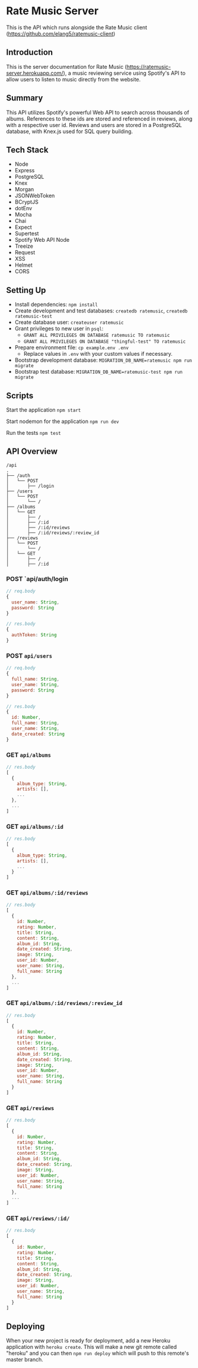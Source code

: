 # Rate Music Server

This is the API which runs alongside the Rate Music client (https://github.com/elang5/ratemusic-client)

## Introduction

This is the server documentation for Rate Music (https://ratemusic-server.herokuapp.com/), a music reviewing service using Spotify's API to allow users to listen to music directly from the website.

## Summary 

This API utilizes Spotify's powerful Web API to search across thousands of albums. References to these ids are stored and referenced in reviews, along with a respective user id. Reviews and users are stored in a PostgreSQL database, with Knex.js used for SQL query building. 

## Tech Stack
* Node
* Express
* PostgreSQL
* Knex
* Morgan
* JSONWebToken
* BCryptJS
* dotEnv
* Mocha
* Chai
* Expect
* Supertest
* Spotify Web API Node
* Treeize
* Request
* XSS
* Helmet
* CORS

## Setting Up

- Install dependencies: `npm install`
- Create development and test databases: `createdb ratemusic`, `createdb ratemusic-test`
- Create database user: `createuser ratemusic`
- Grant privileges to new user in `psql`:
  - `GRANT ALL PRIVILEGES ON DATABASE ratemusic TO ratemusic`
  - `GRANT ALL PRIVILEGES ON DATABASE "thingful-test" TO ratemusic`
- Prepare environment file: `cp example.env .env`
  - Replace values in `.env` with your custom values if necessary.
- Bootstrap development database: `MIGRATION_DB_NAME=ratemusic npm run migrate`
- Bootstrap test database: `MIGRATION_DB_NAME=ratemusic-test npm run migrate`

## Scripts

Start the application `npm start`

Start nodemon for the application `npm run dev`

Run the tests `npm test`

## API Overview

```text
/api
.
├── /auth
│   └── POST
│       ├── /login
├── /users
│   └── POST
│       └── /
├── /albums
│   └── GET
│       ├── /
│       ├── /:id
│       ├── /:id/reviews
│       ├── /:id/reviews/:review_id
├── /reviews
│   └── POST
│       └── /
│   └── GET
│       ├── /
│       ├── /:id
```

### POST `api/auth/login

```js
// req.body
{
  user_name: String,
  password: String
}

// res.body
{
  authToken: String
}
```

### POST `api/users`
```js
// req.body
{
  full_name: String,
  user_name: String,
  password: String
}

// res.body
{
  id: Number,
  full_name: String,
  user_name: String,
  date_created: String
}
```

### GET `api/albums`
```js
// res.body
[
  {
    album_type: String,
    artists: [],
    ...
  },
  ...
]
```
### GET `api/albums/:id`
```js
// res.body 
[
  {
    album_type: String,
    artists: [],
    ...
  }
]
```
### GET `api/albums/:id/reviews`
```js
// res.body
[
  {
    id: Number,
    rating: Number,
    title: String,
    content: String,
    album_id: String,
    date_created: String,
    image: String,
    user_id: Number,
    user_name: String,
    full_name: String
  },
  ...
]
```
### GET `api/albums/:id/reviews/:review_id`
```js
// res.body
[
  {
    id: Number,
    rating: Number,
    title: String,
    content: String,
    album_id: String,
    date_created: String,
    image: String,
    user_id: Number,
    user_name: String,
    full_name: String
  }
]
```

### GET `api/reviews`
```js
// res.body
[
  {
    id: Number,
    rating: Number,
    title: String,
    content: String,
    album_id: String,
    date_created: String,
    image: String,
    user_id: Number,
    user_name: String,
    full_name: String
  },
  ...
]
```
### GET `api/reviews/:id/`
```js
// res.body
[
  {
    id: Number,
    rating: Number,
    title: String,
    content: String,
    album_id: String,
    date_created: String,
    image: String,
    user_id: Number,
    user_name: String,
    full_name: String
  }
]
```

## Deploying

When your new project is ready for deployment, add a new Heroku application with `heroku create`. This will make a new git remote called "heroku" and you can then `npm run deploy` which will push to this remote's master branch.